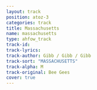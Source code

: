 ```yaml
---
layout: track
position: atoz-3
categories: track
title: Massachusetts
name: massachusetts
type: ahfow_track
track-id: 
track-lyrics: 
track-author: Gibb / Gibb / Gibb
track-sort: "MASSACHUSETTS"
track-alpha: M
track-original: Bee Gees
cover: true
---
```

